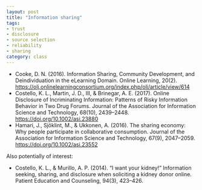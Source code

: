 ```yaml
---
layout: post
title: "Information sharing"
tags: 
- trust
- disclosure
- source selection
- reliability
- sharing
category: class
---
```


- Cooke, D. N. (2016). Information Sharing, Community Development, and Deindividuation in the eLearning Domain. Online Learning, 20(2). https://olj.onlinelearningconsortium.org/index.php/olj/article/view/614
- Costello, K. L., Martin, J. D., III, & Brinegar, A. E. (2017). Online Disclosure of Incriminating Information: Patterns of Risky Information Behavior in Two Drug Forums. Journal of the Association for Information Science and Technology, 68(10), 2439–2448. https://doi.org/10.1002/asi.23880
- Hamari, J., Sjöklint, M., & Ukkonen, A. (2016). The sharing economy: Why people participate in collaborative consumption. Journal of the Association for Information Science and Technology, 67(9), 2047–2059. https://doi.org/10.1002/asi.23552

Also potentially of interest: 

- Costello, K. L., & Murillo, A. P. (2014). “I want your kidney!” Information seeking, sharing, and disclosure when soliciting a kidney donor online. Patient Education and Counseling, 94(3), 423–426.